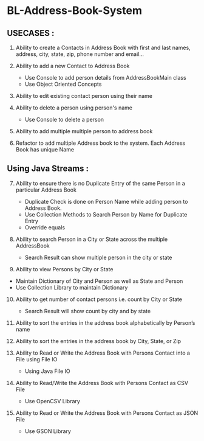 # BL-Address-Book-System

## USECASES :

1. Ability to create a Contacts in Address Book with first and last names,
   address, city, state, zip, phone number and email...

2. Ability to add a new Contact to Address Book
   - Use Console to add  person details from AddressBookMain class
   - Use Object Oriented Concepts
 
3. Ability to edit existing contact person using their name

4. Ability to delete a person using person's name
   - Use Console to delete a person

5. Ability to add multiple multiple person to address book

6. Refactor to add multiple Address book to the system.
   Each Address Book has unique Name

## Using Java Streams : 

7. Ability to ensure there is no Duplicate Entry of the same Person
   in a particular Address Book
   - Duplicate Check is done on Person Name while adding person
     to Address Book.
   - Use Collection Methods to Search Person by Name for Duplicate Entry
   - Override equals

8. Ability to search Person in a City or State across the multiple AddressBook
   - Search Result can show multiple person in the city or state

9. Ability to view Persons by City or State 
  - Maintain Dictionary of City and Person as well as State and Person
  - Use Collection Library to maintain Dictionary

10. Ability to get number of contact persons i.e. count by City or State
    - Search Result will show count by city and by state

11. Ability to sort the entries in the address book alphabetically by
    Person’s name

12. Ability to sort the entries in the address book by City,
    State, or Zip 

13. Ability to Read or Write the Address Book with
    Persons Contact into a File using File IO
    - Using Java File IO

14. Ability to Read/Write the Address Book
    with Persons Contact as CSV File
    - Use OpenCSV Library

15. Ability to Read or Write the Address
    Book with Persons Contact as JSON File
    - Use GSON Library

